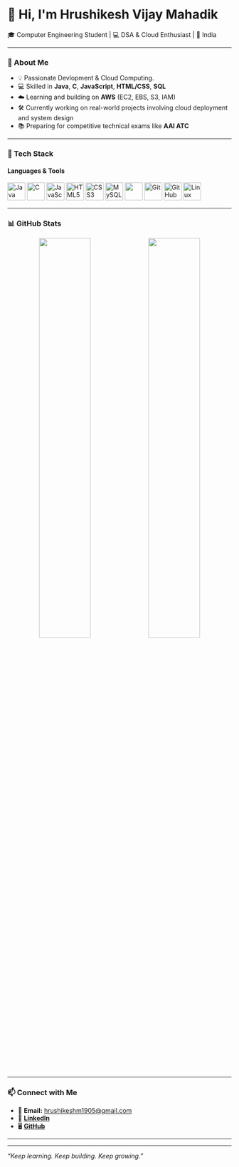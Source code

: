 # 👋 Hi, I'm Hrushikesh Vijay Mahadik

🎓 Computer Engineering Student | 💻 DSA & Cloud Enthusiast | 📍 India

---

### 🚀 About Me

- 💡 Passionate Devlopment & Cloud Computing. 
- 💻 Skilled in **Java**, **C**, **JavaScript**, **HTML/CSS**, **SQL**
- ☁️ Learning and building on **AWS** (EC2, EBS, S3, IAM)
- 🛠️ Currently working on real-world projects involving cloud deployment and system design
- 📚 Preparing for competitive technical exams like **AAI ATC**

---

### 🧰 Tech Stack

#### Languages & Tools

<p>
  <img src="https://cdn.jsdelivr.net/gh/devicons/devicon/icons/java/java-original.svg" width="40" alt="Java"/>
  <img src="https://cdn.jsdelivr.net/gh/devicons/devicon/icons/c/c-original.svg" width="40" alt="C"/>
  <img src="https://cdn.jsdelivr.net/gh/devicons/devicon/icons/javascript/javascript-original.svg" width="40" alt="JavaScript"/>
  <img src="https://cdn.jsdelivr.net/gh/devicons/devicon/icons/html5/html5-original.svg" width="40" alt="HTML5"/>
  <img src="https://cdn.jsdelivr.net/gh/devicons/devicon/icons/css3/css3-original.svg" width="40" alt="CSS3"/>
  <img src="https://cdn.jsdelivr.net/gh/devicons/devicon/icons/mysql/mysql-original.svg" width="40" alt="MySQL"/>
<img src="https://img.shields.io/badge/AWS-232F3E?style=for-the-badge&logo=amazonaws&logoColor=white" height="40"/>
  <img src="https://cdn.jsdelivr.net/gh/devicons/devicon/icons/git/git-original.svg" width="40" alt="Git"/>
  <img src="https://cdn.jsdelivr.net/gh/devicons/devicon/icons/github/github-original.svg" width="40" alt="GitHub"/>
  <img src="https://cdn.jsdelivr.net/gh/devicons/devicon/icons/linux/linux-original.svg" width="40" alt="Linux"/>
</p>

---

### 📊 GitHub Stats

<p align="center">
  <img src="https://github-readme-stats.vercel.app/api?username=hrushikesh-mahadik&show_icons=true&theme=radical" width="48%" />
  <img src="https://github-readme-streak-stats.herokuapp.com/?user=hrushikesh-mahadik&theme=radical" width="48%" />
</p>

---

### 📫 Connect with Me

- 📧 **Email:** hrushikeshm1905@gmail.com  
- 💼 [**LinkedIn**](https://www.linkedin.com/in/hrushikeshvijaymahadik?utm_source=share&utm_campaign=share_via&utm_content=profile&utm_medium=android_app)  
- 🖥️ [**GitHub**](https://github.com/hrushikesh-mahadik)

---



<!-- You can replace the above link with your own banner image -->

---

_“Keep learning. Keep building. Keep growing.”_
